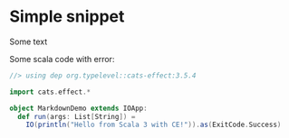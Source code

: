 # Simple snippet

Some text

Some scala code with error:
```scala
//> using dep org.typelevel::cats-effect:3.5.4

import cats.effect.*

object MarkdownDemo extends IOApp:
  def run(args: List[String]) =
    IO(println("Hello from Scala 3 with CE!")).as(ExitCode.Success)
```

